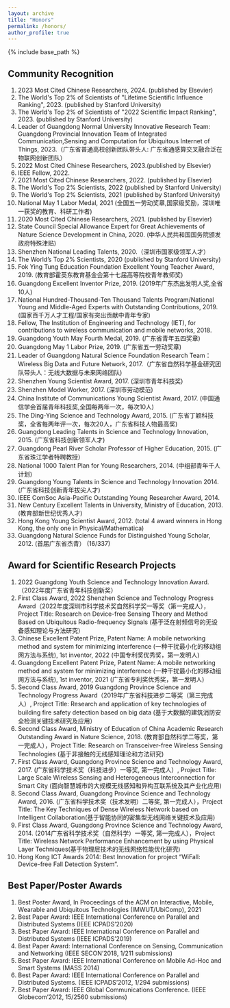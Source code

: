```yaml
---
layout: archive
title: "Honors"
permalink: /honors/
author_profile: true
---
```


{% include base_path %}

## Community Recognition

1.	2023 Most Cited Chinese Researchers, 2024. (published by Elsevier)
3.	The World's Top 2% of Scientists of "Lifetime Scientific Influence Ranking", 2023. (published by Stanford University)
4.	The World's Top 2% of Scientists of "2022 Scientific Impact Ranking", 2023. (published by Stanford University)
5.	Leader of Guangdong Normal University Innovative Research Team: Guangdong Provincial Innovation Team of Integrated Communication,Sensing and Computation for Ubiquitous Internet of Things, 2023.（广东省普通高校创新团队带头人: 广东省通感算交叉融合泛在物联网创新团队）
6.	2022 Most Cited Chinese Researchers, 2023.(published by Elsevier)
7.	IEEE Fellow, 2022.
8.	2021 Most  Cited Chinese Researchers, 2022. (published by Elsevier)
9.	The World's Top 2% Scientists, 2022 (published by Stanford University)
10.	The World's Top 2% Scientists, 2021 (published by Stanford University)
12.	National May 1 Labor Medal, 2021 (全国五一劳动奖章,国家级奖励，深圳唯一获奖的教育、科研工作者)
13.	2020 Most  Cited Chinese Researchers, 2021. (published by Elsevier)
14.	State Council Special Allowance Expert for Great Achievements of Nature Science Development in China, 2020.  (中华人民共和国国务院颁发政府特殊津贴)
15.	Shenzhen National Leading Talents, 2020.（深圳市国家级领军人才）
16.	The World’s Top 2% Scientists, 2020 (published by Stanford University)
18.	Fok Ying Tung Education Foundation Excellent Young Teacher Award, 2019. (教育部霍英东教育基金会第十七届高等院校青年教师奖)
19.	Guangdong Excellent Inventor Prize, 2019. (2019年广东杰出发明人奖,全省10人)
20.	National Hundred-Thousand-Ten Thousand Talents Program/National Young and Middle-Aged Experts with Outstanding Contributions, 2019. (国家百千万人才工程/国家有突出贡献中青年专家)
21.	Fellow, The Institution of Engineering and Technology (IET), for contributions to wireless communication and mobile networks, 2018.
22.	Guangdong Youth May Fourth Medal, 2019.  (广东省青年五四奖章)
23.	Guangdong May 1 Labor Prize, 2019.  (广东省五一劳动奖章)
24.	Leader of Guangdong Natural Science Foundation Research Team：Wireless Big Data and Future Network, 2017.（广东省自然科学基金研究团队带头人：无线大数据与未来网络团队)
25.	Shenzhen Young Scientist Award, 2017. (深圳市青年科技奖)
26.	Shenzhen Model Worker, 2017. (深圳市劳动模范)
27.	China Institute of Communications Young Scientist Award, 2017. (中国通信学会首届青年科技奖,全国每两年一次，每次10人)
28.	The Ding-Ying Science and Technology Award, 2015. (广东省丁颖科技奖，全省每两年评一次，每次20人，广东省科技人物最高奖)
29.	Guangdong Leading Talents in Science and Technology Innovation, 2015. (广东省科技创新领军人才)
30.	Guangdong Pearl River Scholar Professor of Higher Education, 2015. (广东省珠江学者特聘教授）
31.	National 1000 Talent Plan for Young Researchers, 2014. (中组部青年千人计划)
32.	Guangdong Young Talents in Science and Technology Innovation 2014. (广东省科技创新青年拔尖人才)
33.	IEEE ComSoc Asia-Pacific Outstanding Young Researcher Award, 2014.
34.	New Century Excellent Talents in University, Ministry of Education, 2013. (教育部新世纪优秀人才)
35.	Hong Kong Young Scientist Award, 2012. (total 4 award winners in Hong Kong, the only one in Physical/Mathematica)
36.	Guangdong Natural Science Funds for Distinguished Young Scholar, 2012. (首届广东省杰青） (16/337)

## Award for Scientific Research Projects

1.	2022 Guangdong Youth Science and Technology Innovation Award.（2022年度广东省青年科技创新奖）
2.	First Class Award, 2022 Shenzhen Science and Technology Progress Award（2022年度深圳市科学技术奖自然科学奖一等奖（第一完成人），Project Title: Research on Device-free Sensing Theory and Method Based on Ubiquitous Radio-frequency Signals (基于泛在射频信号的无设备感知理论与方法研究）
3.	Chinese Excellent Patent Prize, Patent Name: A mobile networking method and system for minimizing interference (一种干扰最小化的移动组网方法与系统), 1st inventor, 2022  (中国专利奖优秀奖，第一发明人)
4.	Guangdong Excellent Patent Prize, Patent Name: A mobile networking method and system for minimizing interference (一种干扰最小化的移动组网方法与系统), 1st inventor, 2021  (广东省专利奖优秀奖，第一发明人)
5.	Second Class Award, 2019 Guangdong Province Science and Technology Progress Award（2019年广东省科技进步二等奖（第三完成人）, Project Title: Research and application of key technologies of building fire safety detection based on big data (基于大数据的建筑消防安全检测关键技术研究及应用）
6.	Second Class Award, Ministry of Education of China Academic Research Outstanding Award in Nature Science, 2018. (教育部自然科学二等奖，第一完成人），Project Title: Research on Transceiver-free Wireless Sensing Technologies (基于非接触的无线感知理论和方法研究)
7.	First Class Award, Guangdong Province Science and Technology Award, 2017.  (广东省科学技术奖（科技进步）一等奖, 第一完成人）, Project Title: Large Scale Wireless Sensing and Heterogeneous Interconnection for Smart City (面向智慧城市的大规模无线感知和异构互联系统及其产业化应用)
8.	Second Class Award, Guangdong Province Science and Technology Award, 2016. (广东省科学技术奖（技术发明）二等奖, 第一完成人），Project Title: The Key Techniques of Dense Wireless Network based on Intelligent Collaboration(基于智能协同的密集型无线网络关键技术及应用)
9.	First Class Award, Guangdong Province Science and Technology Award, 2014.  (2014广东省科学技术奖（自然科学）一等奖, 第一完成人），Project Title: Wireless Network Performance Enhancement by using Physical Layer Techniques(基于物理层技术的无线网络性能优化研究)
10.	Hong Kong ICT Awards 2014: Best Innovation for project “WiFall: Device-free Fall Detection System”.

## Best Paper/Poster Awards

1.	Best Poster Award, In Proceedings of the ACM on Interactive, Mobile, Wearable and Ubiquitous Technologies (IMWUT/UbiComp), 2021
2.	Best Paper Award: IEEE International Conference on Parallel and Distributed Systems (IEEE ICPADS’2020)
3.	Best Paper Award: IEEE International Conference on Parallel and Distributed Systems (IEEE ICPADS’2019)
4.	Best Paper Award: International Conference on Sensing, Communication and Networking (IEEE SECON’2018, 1/211 submissions)
5.	Best Paper Award: IEEE International Conference on Mobile Ad-Hoc and Smart Systems (MASS 2014)
6.	Best Paper Award: IEEE International Conference on Parallel and Distributed Systems. (IEEE ICPADS’2012, 1/294 submissions)
7.	Best Paper Award: IEEE Global Communications Conference. (IEEE Globecom’2012, 15/2560 submissions)
